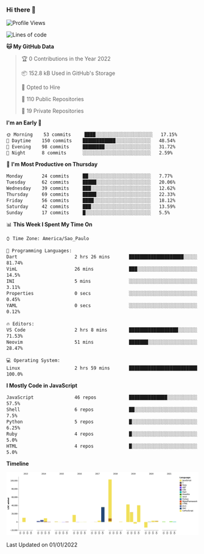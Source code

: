 ### Hi there 👋

<!--START_SECTION:waka-->
![Profile Views](http://img.shields.io/badge/Profile%20Views-0-blue)

![Lines of code](https://img.shields.io/badge/From%20Hello%20World%20I%27ve%20Written-292%20Thousand%20lines%20of%20code-blue)

**🐱 My GitHub Data** 

> 🏆 0 Contributions in the Year 2022
 > 
> 📦 152.8 kB Used in GitHub's Storage 
 > 
> 💼 Opted to Hire
 > 
> 📜 110 Public Repositories 
 > 
> 🔑 19 Private Repositories  
 > 
**I'm an Early 🐤** 

```text
🌞 Morning    53 commits     ████░░░░░░░░░░░░░░░░░░░░░   17.15% 
🌆 Daytime    150 commits    ████████████░░░░░░░░░░░░░   48.54% 
🌃 Evening    98 commits     ████████░░░░░░░░░░░░░░░░░   31.72% 
🌙 Night      8 commits      ░░░░░░░░░░░░░░░░░░░░░░░░░   2.59%

```
📅 **I'm Most Productive on Thursday** 

```text
Monday       24 commits     ██░░░░░░░░░░░░░░░░░░░░░░░   7.77% 
Tuesday      62 commits     █████░░░░░░░░░░░░░░░░░░░░   20.06% 
Wednesday    39 commits     ███░░░░░░░░░░░░░░░░░░░░░░   12.62% 
Thursday     69 commits     █████░░░░░░░░░░░░░░░░░░░░   22.33% 
Friday       56 commits     ████░░░░░░░░░░░░░░░░░░░░░   18.12% 
Saturday     42 commits     ███░░░░░░░░░░░░░░░░░░░░░░   13.59% 
Sunday       17 commits     █░░░░░░░░░░░░░░░░░░░░░░░░   5.5%

```


📊 **This Week I Spent My Time On** 

```text
⌚︎ Time Zone: America/Sao_Paulo

💬 Programming Languages: 
Dart                     2 hrs 26 mins       ████████████████████░░░░░   81.74% 
VimL                     26 mins             ███░░░░░░░░░░░░░░░░░░░░░░   14.5% 
INI                      5 mins              ░░░░░░░░░░░░░░░░░░░░░░░░░   3.11% 
Properties               0 secs              ░░░░░░░░░░░░░░░░░░░░░░░░░   0.45% 
YAML                     0 secs              ░░░░░░░░░░░░░░░░░░░░░░░░░   0.12%

🔥 Editors: 
VS Code                  2 hrs 8 mins        ██████████████████░░░░░░░   71.53% 
Neovim                   51 mins             ███████░░░░░░░░░░░░░░░░░░   28.47%

💻 Operating System: 
Linux                    2 hrs 59 mins       █████████████████████████   100.0%

```

**I Mostly Code in JavaScript** 

```text
JavaScript               46 repos            ██████████████░░░░░░░░░░░   57.5% 
Shell                    6 repos             ██░░░░░░░░░░░░░░░░░░░░░░░   7.5% 
Python                   5 repos             █░░░░░░░░░░░░░░░░░░░░░░░░   6.25% 
Ruby                     4 repos             █░░░░░░░░░░░░░░░░░░░░░░░░   5.0% 
HTML                     4 repos             █░░░░░░░░░░░░░░░░░░░░░░░░   5.0%

```


**Timeline**

![Chart not found](https://raw.githubusercontent.com/jampow/jampow/master/charts/bar_graph.png) 


 Last Updated on 01/01/2022
<!--END_SECTION:waka-->
